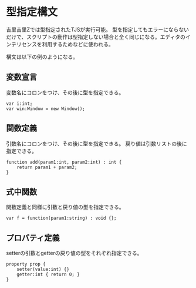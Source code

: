 # 型指定構文

吉里吉里Zでは型指定されたTJSが実行可能。
型を指定してもエラーにならないだけで、スクリプトの動作は型指定しない場合と全く同じになる。エディタのインテリセンスを利用するためなどに使われる。

構文は以下の例のようになる。

## 変数宣言
変数名にコロンをつけ、その後に型を指定できる。
```
var i:int;
var win:Window = new Window();
```

## 関数定義
引数名にコロンをつけ、その後に型を指定できる。
戻り値は引数リストの後に指定できる。
```
function add(param1:int, param2:int) : int {
    return param1 + param2;
}
```

## 式中関数
関数定義と同様に引数と戻り値の型を指定できる。
```
var f = function(param1:string) : void {};
```

## プロパティ定義
setterの引数とgetterの戻り値の型をそれぞれ指定できる。
```
property prop {
    setter(value:int) {}
    getter:int { return 0; }
}
```
